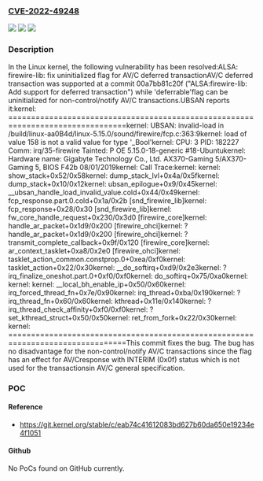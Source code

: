 ### [CVE-2022-49248](https://cve.mitre.org/cgi-bin/cvename.cgi?name=CVE-2022-49248)
![](https://img.shields.io/static/v1?label=Product&message=Linux&color=blue)
![](https://img.shields.io/static/v1?label=Version&message=00a7bb81c20f3e81711e28e0f6c08cee8fd18514%3C%2099582e4b19f367fa95bdd150b3034d7ce8113342%20&color=brighgreen)
![](https://img.shields.io/static/v1?label=Vulnerability&message=n%2Fa&color=brighgreen)

### Description

In the Linux kernel, the following vulnerability has been resolved:ALSA: firewire-lib: fix uninitialized flag for AV/C deferred transactionAV/C deferred transaction was supported at a commit 00a7bb81c20f ("ALSA:firewire-lib: Add support for deferred transaction") while 'deferrable'flag can be uninitialized for non-control/notify AV/C transactions.UBSAN reports it:kernel: ================================================================================kernel: UBSAN: invalid-load in /build/linux-aa0B4d/linux-5.15.0/sound/firewire/fcp.c:363:9kernel: load of value 158 is not a valid value for type '_Bool'kernel: CPU: 3 PID: 182227 Comm: irq/35-firewire Tainted: P           OE     5.15.0-18-generic #18-Ubuntukernel: Hardware name: Gigabyte Technology Co., Ltd. AX370-Gaming 5/AX370-Gaming 5, BIOS F42b 08/01/2019kernel: Call Trace:kernel:  <IRQ>kernel:  show_stack+0x52/0x58kernel:  dump_stack_lvl+0x4a/0x5fkernel:  dump_stack+0x10/0x12kernel:  ubsan_epilogue+0x9/0x45kernel:  __ubsan_handle_load_invalid_value.cold+0x44/0x49kernel:  fcp_response.part.0.cold+0x1a/0x2b [snd_firewire_lib]kernel:  fcp_response+0x28/0x30 [snd_firewire_lib]kernel:  fw_core_handle_request+0x230/0x3d0 [firewire_core]kernel:  handle_ar_packet+0x1d9/0x200 [firewire_ohci]kernel:  ? handle_ar_packet+0x1d9/0x200 [firewire_ohci]kernel:  ? transmit_complete_callback+0x9f/0x120 [firewire_core]kernel:  ar_context_tasklet+0xa8/0x2e0 [firewire_ohci]kernel:  tasklet_action_common.constprop.0+0xea/0xf0kernel:  tasklet_action+0x22/0x30kernel:  __do_softirq+0xd9/0x2e3kernel:  ? irq_finalize_oneshot.part.0+0xf0/0xf0kernel:  do_softirq+0x75/0xa0kernel:  </IRQ>kernel:  <TASK>kernel:  __local_bh_enable_ip+0x50/0x60kernel:  irq_forced_thread_fn+0x7e/0x90kernel:  irq_thread+0xba/0x190kernel:  ? irq_thread_fn+0x60/0x60kernel:  kthread+0x11e/0x140kernel:  ? irq_thread_check_affinity+0xf0/0xf0kernel:  ? set_kthread_struct+0x50/0x50kernel:  ret_from_fork+0x22/0x30kernel:  </TASK>kernel: ================================================================================This commit fixes the bug. The bug has no disadvantage for the non-control/notify AV/C transactions since the flag has an effect for AV/Cresponse with INTERIM (0x0f) status which is not used for the transactionsin AV/C general specification.

### POC

#### Reference
- https://git.kernel.org/stable/c/eab74c41612083bd627b60da650e19234e4f1051

#### Github
No PoCs found on GitHub currently.


